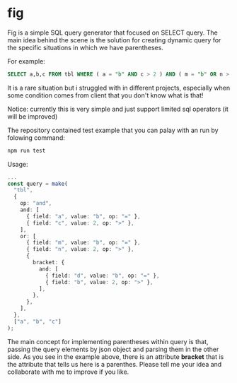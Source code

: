 # fig

Fig is a simple SQL query generator that focused on SELECT query. 
The main idea behind the scene is the solution for creating dynamic query for the specific situations in which we have parentheses.

For example:

```sql
SELECT a,b,c FROM tbl WHERE ( a = "b" AND c > 2 ) AND ( m = "b" OR n > 2 OR ( d = "b" AND b > 2 AND ( d = "b" AND b > 2 ) ) ) 
```
It is a rare situation but i struggled with in different projects, especially when some condition comes from client that you don't know what is that!

Notice: currently this is very simple and just support limited sql operators (it will be improved)

The repository contained test example that you can palay with an run by folowing command:

```bash
npm run test
```

Usage:

```typescript
...
const query = make(
  "tbl",
  {
    op: "and",
    and: [
      { field: "a", value: "b", op: "=" },
      { field: "c", value: 2, op: ">" },
    ],
    or: [
      { field: "m", value: "b", op: "=" },
      { field: "n", value: 2, op: ">" },
      {
        bracket: {
          and: [
            { field: "d", value: "b", op: "=" },
            { field: "b", value: 2, op: ">" },
          ],
        },
      },
    ],
  },
  ["a", "b", "c"]
);

```

The main concept for implementing parentheses within query is that, passing the query elements by json object and parsing them in the other side.
As you see in the example above, there is an attribute **bracket** that is the attribute that tells us here is a parenthes.
Please tell me your idea and collaborate with me to improve if you like.

